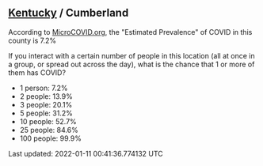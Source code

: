 
## [Kentucky](/united-states/kentucky) / Cumberland

According to [MicroCOVID.org](http://microcovid.org),
the "Estimated Prevalence" of COVID in this county is 7.2%

If you interact with a certain number of people in this location
(all at once in a group, or spread out across the day), what is the chance that
1 or more of them has COVID?

- 1 person: 7.2%
- 2 people: 13.9%
- 3 people: 20.1%
- 5 people: 31.2%
- 10 people: 52.7%
- 25 people: 84.6%
- 100 people: 99.9%

Last updated: 2022-01-11 00:41:36.774132 UTC
